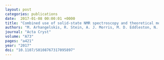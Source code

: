 ```yaml
---
layout: post
categories: publications
date:  2017-01-08 00:00:01 +0000
title: "Combined use of solid-state NMR spectroscopy and theoretical modelling as a method of structure determination"
authors: "M. Arhangelskis, R. Stein, A. J. Morris, M. D. Eddleston, N. Madusanka, W. Jones and T. Friščić"
journal: "Acta Cryst"
volume: "A73"
pages: "a421"
year: "2017"
doi: "10.1107/S0108767317095897"
---
```

